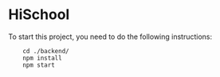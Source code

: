 # HiSchool

To start this project, you need to do the following instructions:

        cd ./backend/
        npm install
        npm start
